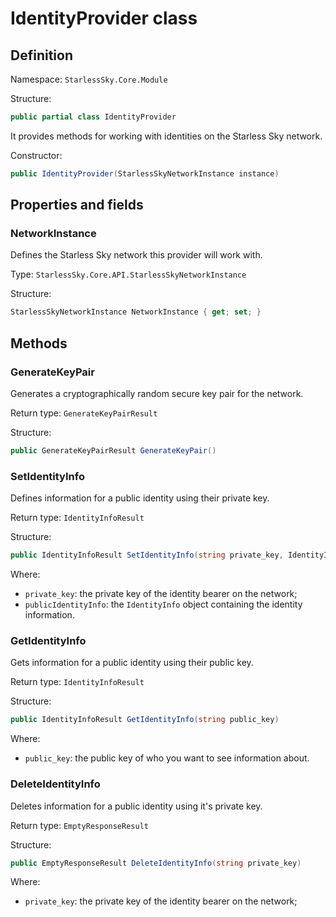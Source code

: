# IdentityProvider class

## Definition

Namespace: `StarlessSky.Core.Module`

Structure:

```csharp
public partial class IdentityProvider
```

It provides methods for working with identities on the Starless Sky network.

Constructor:

```csharp
public IdentityProvider(StarlessSkyNetworkInstance instance)
```

## Properties and fields

### NetworkInstance

Defines the Starless Sky network this provider will work with.

Type: `StarlessSky.Core.API.StarlessSkyNetworkInstance`

Structure:

```csharp
StarlessSkyNetworkInstance NetworkInstance { get; set; }
```

## Methods

### GenerateKeyPair

Generates a cryptographically random secure key pair for the network.

Return type: `GenerateKeyPairResult`

Structure:

```csharp
public GenerateKeyPairResult GenerateKeyPair()
```

### SetIdentityInfo

Defines information for a public identity using their private key.

Return type: `IdentityInfoResult`

Structure:

```csharp
public IdentityInfoResult SetIdentityInfo(string private_key, IdentityInfo publicIdentityInfo)
```

Where:

- `private_key`: the private key of the identity bearer on the network;
- `publicIdentityInfo`: the `IdentityInfo` object containing the identity information.

### GetIdentityInfo

Gets information for a public identity using their public key.

Return type: `IdentityInfoResult`

Structure:

```csharp
public IdentityInfoResult GetIdentityInfo(string public_key)
```

Where:

- `public_key`: the public key of who you want to see information about.

### DeleteIdentityInfo

Deletes information for a public identity using it's private key.

Return type: `EmptyResponseResult`

Structure:

```csharp
public EmptyResponseResult DeleteIdentityInfo(string private_key)
```

Where:

- `private_key`: the private key of the identity bearer on the network;